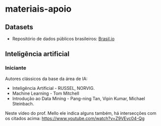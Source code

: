 # materiais-apoio

## Datasets
* Repositório de dados públicos brasileiros:
[Brasil.io](https://brasil.io)

## Inteligência artificial

### Iniciante

Autores clássicos da base da área de IA: 

- Inteligência Artificial - RUSSEL, NORVIG. 
- Machine Learning - Tom Mitchell
- Introdução ao Data Mining - Pang-ning Tan, Vipin Kumar, Michael Steinbach.

Neste vídeo do prof. Mello ele indica alguns também, há intersecções com os citados acima: https://www.youtube.com/watch?v=Z9VEvc04-Qg
